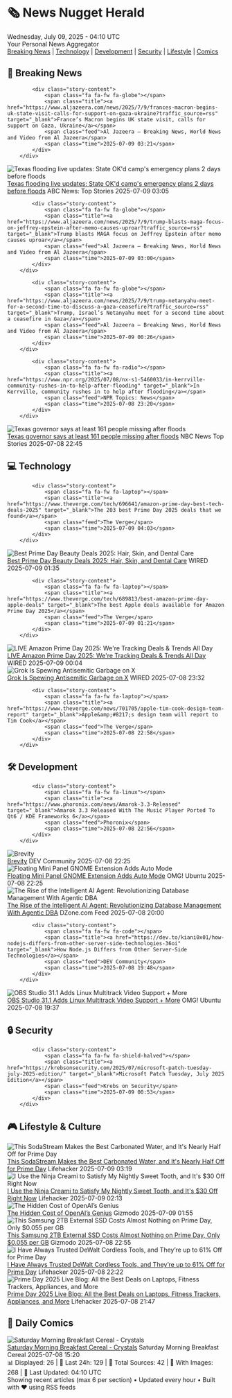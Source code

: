 <!-- Processing 54 RSS feeds at 2025-07-09 04:10:08 UTC -->
<!-- Processing: Poorly Drawn Lines -->
<!-- Processing: Garfield -->
<!-- Processing: Dilbert -->
<!-- Processing: Cyanide & Happiness -->
<!-- Processing: CNN Top Stories -->
<!-- Processing: CNN Breaking News -->
<!-- Processing: Al Jazeera Breaking News -->
<!-- Processing: Reuters Top News -->
<!-- Processing: Reuters World News -->
<!-- Processing: Associated Press Breaking -->
<!-- Processing: ABC News Breaking -->
<!-- Processing: NBC News Breaking -->
<!-- Processing: Guardian World News -->
<!-- Processing: Sky News World -->
<!-- Processing: TechCrunch -->
<!-- Processing: The Verge -->
<!-- Processing: O'Reilly Radar -->
<!-- Processing: WIRED -->
<!-- Processing: Slashdot -->
<!-- Processing: Lobsters Python -->
<!-- Processing: Hacker News -->
<!-- Processing: StackOverflow Blog -->
<!-- Processing: It's FOSS -->
<!-- Processing: OMG! Ubuntu -->
<!-- Processing: Linux.com -->
<!-- Processing: Red Hat Blog -->
<!-- Processing: GitHub Blog -->
<!-- Processing: GitLab Blog -->
<!-- Processing: InfoQ -->
<!-- Processing: Martin Fowler -->
<!-- Processing: Lifehacker -->
<!-- Processing: Kotaku -->
<!-- Generated 6 new posts out of 32 feeds processed -->
<div class="newspaper-header">
    <h1 class="newspaper-title">🗞️ News Nugget Herald</h1>
    <div class="newspaper-date">Wednesday, July 09, 2025 - 04:10 UTC</div>
    <div class="newspaper-subtitle">Your Personal News Aggregator</div>
</div>

<div class="newspaper-nav">
    <a href="#breaking">Breaking News</a> |
    <a href="#tech">Technology</a> |
    <a href="#dev">Development</a> |
    <a href="#security">Security</a> |
    <a href="#lifestyle">Lifestyle</a> |
    <a href="#webcomics">Comics</a>
</div>

<div class="news-section breaking-news" id="breaking">
<h2 class="section-header">🚨 Breaking News</h2>
<div class="stories-container">
<div class="story">
            
            <div class="story-content">
                <span class="fa fa-fw fa-globe"></span>
                <span class="title"><a href="https://www.aljazeera.com/news/2025/7/9/frances-macron-begins-uk-state-visit-calls-for-support-on-gaza-ukraine?traffic_source=rss" target="_blank">France’s Macron begins UK state visit, calls for support on Gaza, Ukraine</a></span>
                <span class="feed">Al Jazeera – Breaking News, World News and Video from Al Jazeera</span>
                <span class="time">2025-07-09 03:21</span>
            </div>
        </div>
<div class="story">
            <img src="https://s.abcnews.com/images/US/texas-5-rt-er-250707_1751920363733_hpMain_4x3t_384.jpg" alt="Texas flooding live updates: State OK&#x27;d camp&#x27;s emergency plans 2 days before floods" class="story-image" loading="lazy" onerror="this.style.display='none'">
            <div class="story-content">
                <span class="fa fa-fw fa-tv"></span>
                <span class="title"><a href="https://abcnews.go.com/US/live-updates/texas-flooding-updates-13-dead-20-campers-unaccounted/?id=123488468" target="_blank">Texas flooding live updates: State OK&#x27;d camp&#x27;s emergency plans 2 days before floods</a></span>
                <span class="feed">ABC News: Top Stories</span>
                <span class="time">2025-07-09 03:05</span>
            </div>
        </div>
<div class="story">
            
            <div class="story-content">
                <span class="fa fa-fw fa-globe"></span>
                <span class="title"><a href="https://www.aljazeera.com/news/2025/7/9/trump-blasts-maga-focus-on-jeffrey-epstein-after-memo-causes-uproar?traffic_source=rss" target="_blank">Trump blasts MAGA focus on Jeffrey Epstein after memo causes uproar</a></span>
                <span class="feed">Al Jazeera – Breaking News, World News and Video from Al Jazeera</span>
                <span class="time">2025-07-09 03:00</span>
            </div>
        </div>
<div class="story">
            
            <div class="story-content">
                <span class="fa fa-fw fa-globe"></span>
                <span class="title"><a href="https://www.aljazeera.com/news/2025/7/9/trump-netanyahu-meet-for-a-second-time-to-discuss-a-gaza-ceasefire?traffic_source=rss" target="_blank">Trump, Israel’s Netanyahu meet for a second time about a ceasefire in Gaza</a></span>
                <span class="feed">Al Jazeera – Breaking News, World News and Video from Al Jazeera</span>
                <span class="time">2025-07-09 00:26</span>
            </div>
        </div>
<div class="story">
            
            <div class="story-content">
                <span class="fa fa-fw fa-radio"></span>
                <span class="title"><a href="https://www.npr.org/2025/07/08/nx-s1-5460033/in-kerrville-community-rushes-in-to-help-after-flooding" target="_blank">In Kerrville, community rushes in to help after flooding</a></span>
                <span class="feed">NPR Topics: News</span>
                <span class="time">2025-07-08 23:20</span>
            </div>
        </div>
<div class="story">
            <img src="https://media-cldnry.s-nbcnews.com/image/upload/t_fit_1500w/mpx/2704722219/2025_07/1752014708590_now_hallie_161_missing_250707_1920x1080-c2efzy.jpg" alt="Texas governor says at least 161 people missing after floods" class="story-image" loading="lazy" onerror="this.style.display='none'">
            <div class="story-content">
                <span class="fa fa-fw fa-broadcast-tower"></span>
                <span class="title"><a href="https://www.nbcnews.com/now/video/texas-governor-says-at-least-161-people-missing-after-floods-242900037921" target="_blank">Texas governor says at least 161 people missing after floods</a></span>
                <span class="feed">NBC News Top Stories</span>
                <span class="time">2025-07-08 22:45</span>
            </div>
        </div>
</div>
</div>
<div class="news-section tech-news" id="tech">
<h2 class="section-header">💻 Technology</h2>
<div class="stories-container">
<div class="story">
            
            <div class="story-content">
                <span class="fa fa-fw fa-laptop"></span>
                <span class="title"><a href="https://www.theverge.com/tech/696641/amazon-prime-day-best-tech-deals-2025" target="_blank">The 203 best Prime Day 2025 deals that we found</a></span>
                <span class="feed">The Verge</span>
                <span class="time">2025-07-09 04:03</span>
            </div>
        </div>
<div class="story">
            <img src="https://media.wired.com/photos/68646b56182925dd2869675f/master/pass/12.jpg" alt="Best Prime Day Beauty Deals 2025: Hair, Skin, and Dental Care" class="story-image" loading="lazy" onerror="this.style.display='none'">
            <div class="story-content">
                <span class="fa fa-fw fa-bolt"></span>
                <span class="title"><a href="https://www.wired.com/story/prime-day-beauty-deals-july-2025/" target="_blank">Best Prime Day Beauty Deals 2025: Hair, Skin, and Dental Care</a></span>
                <span class="feed">WIRED</span>
                <span class="time">2025-07-09 01:35</span>
            </div>
        </div>
<div class="story">
            
            <div class="story-content">
                <span class="fa fa-fw fa-laptop"></span>
                <span class="title"><a href="https://www.theverge.com/tech/689813/best-amazon-prime-day-apple-deals" target="_blank">The best Apple deals available for Amazon Prime Day 2025</a></span>
                <span class="feed">The Verge</span>
                <span class="time">2025-07-09 01:21</span>
            </div>
        </div>
<div class="story">
            <img src="https://media.wired.com/photos/686c0003a2353df8cd8f6b56/master/pass/3.jpg" alt="LIVE Amazon Prime Day 2025: We&#x27;re Tracking Deals &amp; Trends All Day" class="story-image" loading="lazy" onerror="this.style.display='none'">
            <div class="story-content">
                <span class="fa fa-fw fa-bolt"></span>
                <span class="title"><a href="https://www.wired.com/live/amazon-prime-day-deals-live-in-25/" target="_blank">LIVE Amazon Prime Day 2025: We&#x27;re Tracking Deals &amp; Trends All Day</a></span>
                <span class="feed">WIRED</span>
                <span class="time">2025-07-09 00:04</span>
            </div>
        </div>
<div class="story">
            <img src="https://media.wired.com/photos/686d896b87a471341a733f84/master/pass/Grok-AntiSemetic-Tweets-Business-2218892225.jpg" alt="Grok Is Spewing Antisemitic Garbage on X" class="story-image" loading="lazy" onerror="this.style.display='none'">
            <div class="story-content">
                <span class="fa fa-fw fa-bolt"></span>
                <span class="title"><a href="https://www.wired.com/story/grok-antisemitic-posts-x-xai/" target="_blank">Grok Is Spewing Antisemitic Garbage on X</a></span>
                <span class="feed">WIRED</span>
                <span class="time">2025-07-08 23:32</span>
            </div>
        </div>
<div class="story">
            
            <div class="story-content">
                <span class="fa fa-fw fa-laptop"></span>
                <span class="title"><a href="https://www.theverge.com/news/701705/apple-tim-cook-design-team-report" target="_blank">Apple&amp;#8217;s design team will report to Tim Cook</a></span>
                <span class="feed">The Verge</span>
                <span class="time">2025-07-08 22:58</span>
            </div>
        </div>
</div>
</div>
<div class="news-section dev-news" id="dev">
<h2 class="section-header">🛠️ Development</h2>
<div class="stories-container">
<div class="story">
            
            <div class="story-content">
                <span class="fa fa-fw fa-linux"></span>
                <span class="title"><a href="https://www.phoronix.com/news/Amarok-3.3-Released" target="_blank">Amarok 3.3 Released With The Music Player Ported To Qt6 / KDE Frameworks 6</a></span>
                <span class="feed">Phoronix</span>
                <span class="time">2025-07-08 22:56</span>
            </div>
        </div>
<div class="story">
            <img src="https://media2.dev.to/dynamic/image/width=800%2Cheight=%2Cfit=scale-down%2Cgravity=auto%2Cformat=auto/https%3A%2F%2Fdev-to-uploads.s3.amazonaws.com%2Fuploads%2Farticles%2Faeea9menenfg3ijkcd24.jpg" alt="Brevity" class="story-image" loading="lazy" onerror="this.style.display='none'">
            <div class="story-content">
                <span class="fa fa-fw fa-code"></span>
                <span class="title"><a href="https://dev.to/oculus42/brevity-2ljp" target="_blank">Brevity</a></span>
                <span class="feed">DEV Community</span>
                <span class="time">2025-07-08 22:25</span>
            </div>
        </div>
<div class="story">
            <img src="https://i0.wp.com/www.omgubuntu.co.uk/wp-content/uploads/2025/07/mini-floating-panel-thumb.jpg?resize=406%2C232&amp;ssl=1" alt="Floating Mini Panel GNOME Extension Adds Auto Mode" class="story-image" loading="lazy" onerror="this.style.display='none'">
            <div class="story-content">
                <span class="fa fa-fw fa-ubuntu"></span>
                <span class="title"><a href="https://www.omgubuntu.co.uk/2025/07/floating-mini-panel-gnome-extension-automatic-mode" target="_blank">Floating Mini Panel GNOME Extension Adds Auto Mode</a></span>
                <span class="feed">OMG! Ubuntu</span>
                <span class="time">2025-07-08 22:25</span>
            </div>
        </div>
<div class="story">
            <img src="https://dz2cdn1.dzone.com/thumbnail?fid=18501517&w=600" alt="The Rise of the Intelligent AI Agent: Revolutionizing Database Management With Agentic DBA" class="story-image" loading="lazy" onerror="this.style.display='none'">
            <div class="story-content">
                <span class="fa fa-fw fa-newspaper"></span>
                <span class="title"><a href="https://dzone.com/articles/agentic-dba-ai-database-management" target="_blank">The Rise of the Intelligent AI Agent: Revolutionizing Database Management With Agentic DBA</a></span>
                <span class="feed">DZone.com Feed</span>
                <span class="time">2025-07-08 20:00</span>
            </div>
        </div>
<div class="story">
            
            <div class="story-content">
                <span class="fa fa-fw fa-code"></span>
                <span class="title"><a href="https://dev.to/kiani0x01/how-nodejs-differs-from-other-server-side-technologies-36oi" target="_blank">How Node.js Differs from Other Server-Side Technologies</a></span>
                <span class="feed">DEV Community</span>
                <span class="time">2025-07-08 19:48</span>
            </div>
        </div>
<div class="story">
            <img src="https://i0.wp.com/www.omgubuntu.co.uk/wp-content/uploads/2024/12/obs.jpg?resize=406%2C232&amp;ssl=1" alt="OBS Studio 31.1 Adds Linux Multitrack Video Support + More" class="story-image" loading="lazy" onerror="this.style.display='none'">
            <div class="story-content">
                <span class="fa fa-fw fa-ubuntu"></span>
                <span class="title"><a href="https://www.omgubuntu.co.uk/2025/07/obs-studio-31-1-whats-new" target="_blank">OBS Studio 31.1 Adds Linux Multitrack Video Support + More</a></span>
                <span class="feed">OMG! Ubuntu</span>
                <span class="time">2025-07-08 19:37</span>
            </div>
        </div>
</div>
</div>
<div class="news-section security-news" id="security">
<h2 class="section-header">🔒 Security</h2>
<div class="stories-container">
<div class="story">
            
            <div class="story-content">
                <span class="fa fa-fw fa-shield-halved"></span>
                <span class="title"><a href="https://krebsonsecurity.com/2025/07/microsoft-patch-tuesday-july-2025-edition/" target="_blank">Microsoft Patch Tuesday, July 2025 Edition</a></span>
                <span class="feed">Krebs on Security</span>
                <span class="time">2025-07-09 00:53</span>
            </div>
        </div>
</div>
</div>
<div class="news-section lifestyle-news" id="lifestyle">
<h2 class="section-header">🎮 Lifestyle & Culture</h2>
<div class="stories-container">
<div class="story">
            <img src="https://lifehacker.com/imagery/articles/01JZPJMKAVEJD69A1CK9XTDDG3/hero-image.jpg" alt="This SodaStream Makes the Best Carbonated Water, and It&#x27;s Nearly Half Off for Prime Day" class="story-image" loading="lazy" onerror="this.style.display='none'">
            <div class="story-content">
                <span class="fa fa-fw fa-life-ring"></span>
                <span class="title"><a href="https://lifehacker.com/food-drink/sodastream-terra-sparkling-water-maker-sale-prime-day-2025?utm_medium=RSS" target="_blank">This SodaStream Makes the Best Carbonated Water, and It&#x27;s Nearly Half Off for Prime Day</a></span>
                <span class="feed">Lifehacker</span>
                <span class="time">2025-07-09 03:19</span>
            </div>
        </div>
<div class="story">
            <img src="https://lifehacker.com/imagery/articles/01JZPDMCSEEAPZSKC2RTYW2CTJ/hero-image.png" alt="I Use the Ninja Creami to Satisfy My Nightly Sweet Tooth, and It&#x27;s $30 Off Right Now" class="story-image" loading="lazy" onerror="this.style.display='none'">
            <div class="story-content">
                <span class="fa fa-fw fa-life-ring"></span>
                <span class="title"><a href="https://lifehacker.com/food-drink/ninja-creami-sale-walmart-prime-day-2025?utm_medium=RSS" target="_blank">I Use the Ninja Creami to Satisfy My Nightly Sweet Tooth, and It&#x27;s $30 Off Right Now</a></span>
                <span class="feed">Lifehacker</span>
                <span class="time">2025-07-09 02:13</span>
            </div>
        </div>
<div class="story">
            <img src="https://gizmodo.com/app/uploads/2024/12/GettyImages-2188218335.jpg" alt="The Hidden Cost of OpenAI’s Genius" class="story-image" loading="lazy" onerror="this.style.display='none'">
            <div class="story-content">
                <span class="fa fa-fw fa-computer"></span>
                <span class="title"><a href="https://gizmodo.com/the-hidden-cost-of-openais-genius-2000626374" target="_blank">The Hidden Cost of OpenAI’s Genius</a></span>
                <span class="feed">Gizmodo</span>
                <span class="time">2025-07-09 01:55</span>
            </div>
        </div>
<div class="story">
            <img src="https://gizmodo.com/app/uploads/2025/06/sandisk2tb.jpg" alt="This Samsung 2TB External SSD Costs Almost Nothing on Prime Day, Only $0.055 per GB" class="story-image" loading="lazy" onerror="this.style.display='none'">
            <div class="story-content">
                <span class="fa fa-fw fa-computer"></span>
                <span class="title"><a href="https://gizmodo.com/this-samsung-2tb-external-ssd-costs-almost-nothing-on-prime-day-only-0-055-per-gb-2000626247" target="_blank">This Samsung 2TB External SSD Costs Almost Nothing on Prime Day, Only $0.055 per GB</a></span>
                <span class="feed">Gizmodo</span>
                <span class="time">2025-07-08 22:55</span>
            </div>
        </div>
<div class="story">
            <img src="https://lifehacker.com/imagery/articles/01JZNZ7JKVJ5AEMNPRMNF9Z92Y/hero-image.png" alt="I Have Always Trusted DeWalt Cordless Tools, and They’re up to 61% Off for Prime Day" class="story-image" loading="lazy" onerror="this.style.display='none'">
            <div class="story-content">
                <span class="fa fa-fw fa-life-ring"></span>
                <span class="title"><a href="https://lifehacker.com/home/dewalt-cordless-tools-sale-prime-day-2025?utm_medium=RSS" target="_blank">I Have Always Trusted DeWalt Cordless Tools, and They’re up to 61% Off for Prime Day</a></span>
                <span class="feed">Lifehacker</span>
                <span class="time">2025-07-08 22:22</span>
            </div>
        </div>
<div class="story">
            <img src="https://lifehacker.com/imagery/articles/01JZ65F66VZVV1RGZRGVPCWJS9/hero-image.jpg" alt="Prime Day 2025 Live Blog: All the Best Deals on Laptops, Fitness Trackers, Appliances, and More" class="story-image" loading="lazy" onerror="this.style.display='none'">
            <div class="story-content">
                <span class="fa fa-fw fa-life-ring"></span>
                <span class="title"><a href="https://lifehacker.com/money/amazon-prime-day-07-08-2025-live-blog?utm_medium=RSS" target="_blank">Prime Day 2025 Live Blog: All the Best Deals on Laptops, Fitness Trackers, Appliances, and More</a></span>
                <span class="feed">Lifehacker</span>
                <span class="time">2025-07-08 21:47</span>
            </div>
        </div>
</div>
</div>
<div class="news-section webcomics-section" id="webcomics">
<h2 class="section-header">🎨 Daily Comics</h2>
<div class="stories-container">
<div class="story">
            <img src="https://www.smbc-comics.com/comics/1751598495-20250708.png" alt="Saturday Morning Breakfast Cereal - Crystals" class="story-image" loading="lazy" onerror="this.style.display='none'">
            <div class="story-content">
                <span class="fa fa-fw fa-smile"></span>
                <span class="title"><a href="https://www.smbc-comics.com/comic/crystals" target="_blank">Saturday Morning Breakfast Cereal - Crystals</a></span>
                <span class="feed">Saturday Morning Breakfast Cereal</span>
                <span class="time">2025-07-08 15:20</span>
            </div>
        </div>
</div>
</div>

<div class="newspaper-footer">
    <div class="stats">
        📊 Displayed: 26 | 📅 Last 24h: 129 | 📡 Total Sources: 42 | 📸 With Images: 268 |
        🔄 Last Updated: 04:10 UTC
    </div>
    <div class="footer-note">
        Showing recent articles (max 6 per section) • Updated every hour • Built with ❤️ using RSS feeds
    </div>
</div>
